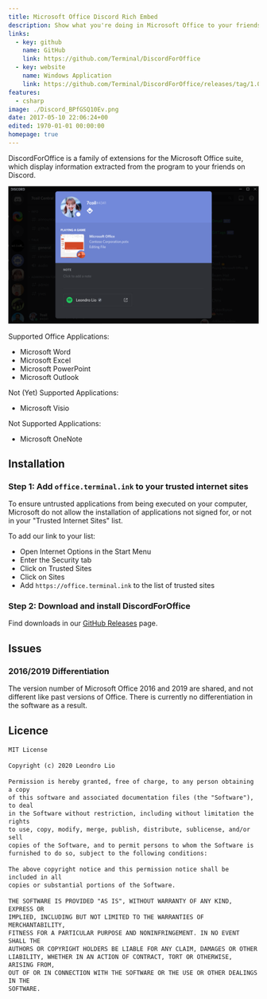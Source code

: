 ```yaml
---
title: Microsoft Office Discord Rich Embed
description: Show what you're doing in Microsoft Office to your friends on Discord
links:
  - key: github
    name: GitHub
    link: https://github.com/Terminal/DiscordForOffice
  - key: website
    name: Windows Application
    link: https://github.com/Terminal/DiscordForOffice/releases/tag/1.0.3
features:
  - csharp
image: ./Discord_BPfGSQ10Ev.png
date: 2017-05-10 22:06:24+00
edited: 1970-01-01 00:00:00
homepage: true
---
```


DiscordForOffice is a family of extensions for the Microsoft Office suite, which display information extracted from the program to your friends on Discord.

![A screenshot of an example embed that may be displayed on your Discord profile.](./Discord_QUpmLv9epn.png)

Supported Office Applications:

- Microsoft Word
- Microsoft Excel
- Microsoft PowerPoint
- Microsoft Outlook

Not (Yet) Supported Applications:

- Microsoft Visio

Not Supported Applications:

- Microsoft OneNote

## Installation

### Step 1: Add `office.terminal.ink` to your trusted internet sites

To ensure untrusted applications from being executed on your computer,
Microsoft do not allow the installation of applications not signed for,
or not in your "Trusted Internet Sites" list.

To add our link to your list:

- Open Internet Options in the Start Menu
- Enter the Security tab
- Click on Trusted Sites
- Click on Sites
- Add `https://office.terminal.ink` to the list of trusted sites

### Step 2: Download and install DiscordForOffice

Find downloads in our [GitHub Releases](https://github.com/Terminal/DiscordForOffice/releases) page.

## Issues

### 2016/2019 Differentiation

The version number of Microsoft Office 2016 and 2019 are shared, and not different like past versions of Office.
There is currently no differentiation in the software as a result.

## Licence

```
MIT License

Copyright (c) 2020 Leondro Lio

Permission is hereby granted, free of charge, to any person obtaining a copy
of this software and associated documentation files (the "Software"), to deal
in the Software without restriction, including without limitation the rights
to use, copy, modify, merge, publish, distribute, sublicense, and/or sell
copies of the Software, and to permit persons to whom the Software is
furnished to do so, subject to the following conditions:

The above copyright notice and this permission notice shall be included in all
copies or substantial portions of the Software.

THE SOFTWARE IS PROVIDED "AS IS", WITHOUT WARRANTY OF ANY KIND, EXPRESS OR
IMPLIED, INCLUDING BUT NOT LIMITED TO THE WARRANTIES OF MERCHANTABILITY,
FITNESS FOR A PARTICULAR PURPOSE AND NONINFRINGEMENT. IN NO EVENT SHALL THE
AUTHORS OR COPYRIGHT HOLDERS BE LIABLE FOR ANY CLAIM, DAMAGES OR OTHER
LIABILITY, WHETHER IN AN ACTION OF CONTRACT, TORT OR OTHERWISE, ARISING FROM,
OUT OF OR IN CONNECTION WITH THE SOFTWARE OR THE USE OR OTHER DEALINGS IN THE
SOFTWARE.
```
